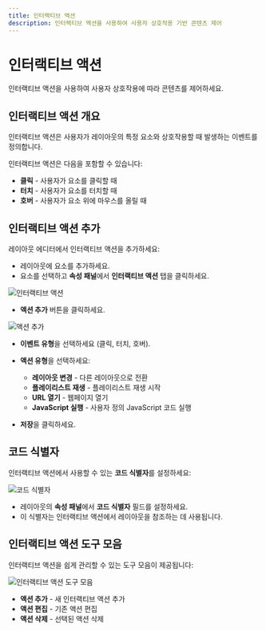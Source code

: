 ```yaml
---
title: 인터랙티브 액션
description: 인터랙티브 액션을 사용하여 사용자 상호작용 기반 콘텐츠 제어
---
```


# 인터랙티브 액션

인터랙티브 액션을 사용하여 사용자 상호작용에 따라 콘텐츠를 제어하세요.

## 인터랙티브 액션 개요

인터랙티브 액션은 사용자가 레이아웃의 특정 요소와 상호작용할 때 발생하는 이벤트를 정의합니다.

인터랙티브 액션은 다음을 포함할 수 있습니다:

- **클릭** - 사용자가 요소를 클릭할 때
- **터치** - 사용자가 요소를 터치할 때
- **호버** - 사용자가 요소 위에 마우스를 올릴 때

## 인터랙티브 액션 추가

레이아웃 에디터에서 인터랙티브 액션을 추가하세요:

- 레이아웃에 요소를 추가하세요.
- 요소를 선택하고 **속성 패널**에서 **인터랙티브 액션** 탭을 클릭하세요.

![인터랙티브 액션](/img/v4_layouts_interactive_actions_actions.png)

- **액션 추가** 버튼을 클릭하세요.

![액션 추가](/img/v4_layouts_interactive_actions_add_action.png)

- **이벤트 유형**을 선택하세요 (클릭, 터치, 호버).
- **액션 유형**을 선택하세요:
  - **레이아웃 변경** - 다른 레이아웃으로 전환
  - **플레이리스트 재생** - 플레이리스트 재생 시작
  - **URL 열기** - 웹페이지 열기
  - **JavaScript 실행** - 사용자 정의 JavaScript 코드 실행

- **저장**을 클릭하세요.

## 코드 식별자

인터랙티브 액션에서 사용할 수 있는 **코드 식별자**를 설정하세요:

![코드 식별자](/img/v4_layouts_interactive_actions_code_identifier.png)

- 레이아웃의 **속성 패널**에서 **코드 식별자** 필드를 설정하세요.
- 이 식별자는 인터랙티브 액션에서 레이아웃을 참조하는 데 사용됩니다.

## 인터랙티브 액션 도구 모음

인터랙티브 액션을 쉽게 관리할 수 있는 도구 모음이 제공됩니다:

![인터랙티브 액션 도구 모음](/img/v4_layouts_interactive_actions_toolbar.png)

- **액션 추가** - 새 인터랙티브 액션 추가
- **액션 편집** - 기존 액션 편집
- **액션 삭제** - 선택된 액션 삭제
